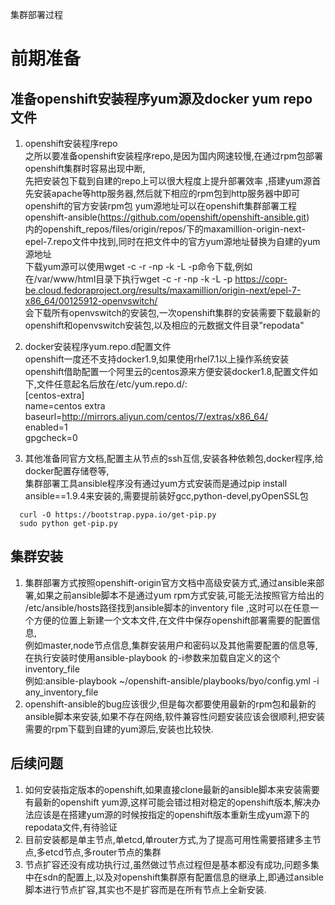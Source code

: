 集群部署过程  
# 前期准备   
## 准备openshift安装程序yum源及docker yum repo文件   
1. openshift安装程序repo  
    之所以要准备openshift安装程序repo,是因为国内网速较慢,在通过rpm包部署openshift集群时容易出现中断,  
 先把安装包下载到自建的repo上可以很大程度上提升部署效率   ,搭建yum源首先安装apache等http服务器,然后就下相应的rpm包到http服务器中即可  
openshift的官方安装rpm包 yum源地址可以在openshift集群部署工程openshift-ansible(https://github.com/openshift/openshift-ansible.git)   
内的openshift_repos/files/origin/repos/下的maxamillion-origin-next-epel-7.repo文件中找到,同时在把文件中的官方yum源地址替换为自建的yum源地址  
下载yum源可以使用wget -c -r -np -k -L -p命令下载,例如  
在/var/www/html目录下执行wget -c -r -np -k -L -p   https://copr-be.cloud.fedoraproject.org/results/maxamillion/origin-next/epel-7-x86_64/00125912-openvswitch/  
会下载所有openvswitch的安装包,一次openshift集群的安装需要下载最新的openshift和openvswitch安装包,以及相应的元数据文件目录"repodata"  

1. docker安装程序yum.repo.d配置文件    
openshift一度还不支持docker1.9,如果使用rhel7.1以上操作系统安装openshift借助配置一个阿里云的centos源来方便安装docker1.8,配置文件如下,文件任意起名后放在/etc/yum.repo.d/:  
[centos-extra]  
name=centos extra  
baseurl=http://mirrors.aliyun.com/centos/7/extras/x86_64/  
enabled=1  
gpgcheck=0  

1. 其他准备同官方文档,配置主从节点的ssh互信,安装各种依赖包,docker程序,给docker配置存储卷等,  
  集群部署工具ansible程序没有通过yum方式安装而是通过pip install ansible==1.9.4来安装的,需要提前装好gcc,python-devel,pyOpenSSL包  
```
  curl -O https://bootstrap.pypa.io/get-pip.py   
  sudo python get-pip.py
```
## 集群安装   
1. 集群部署方式按照openshift-origin官方文档中高级安装方式,通过ansible来部署,如果之前ansible脚本不是通过yum   rpm方式安装,可能无法按照官方给出的  
/etc/ansible/hosts路径找到ansible脚本的inventory file   ,这时可以在任意一个方便的位置上新建一个文本文件,在文件中保存openshift部署需要的配置信息,  
例如master,node节点信息,集群安装用户和密码以及其他需要配置的信息等,在执行安装时使用ansible-playbook   的-i参数来加载自定义的这个inventory_file  
 例如:ansible-playbook ~/openshift-ansible/playbooks/byo/config.yml -i any_inventory_file  
1. openshift-ansible的bug应该很少,但是每次都要使用最新的rpm包和最新的ansible脚本来安装,如果不存在网络,软件兼容性问题安装应该会很顺利,把安装需要的rpm下载到自建的yum源后,安装也比较快.  

## 后续问题  
1. 如何安装指定版本的openshift,如果直接clone最新的ansible脚本来安装需要有最新的openshift   yum源,这样可能会错过相对稳定的openshift版本,解决办法应该是在搭建yum源的时候按指定的openshift版本重新生成yum源下的repodata文件,有待验证  
1. 目前安装都是单主节点,单etcd,单router方式,为了提高可用性需要搭建多主节点,多etcd节点,多router节点的集群  
1. 节点扩容还没有成功执行过,虽然做过节点过程但是基本都没有成功,问题多集中在sdn的配置上,以及对openshift集群原有配置信息的继承上,即通过ansible脚本进行节点扩容,其实也不是扩容而是在所有节点上全新安装.  


